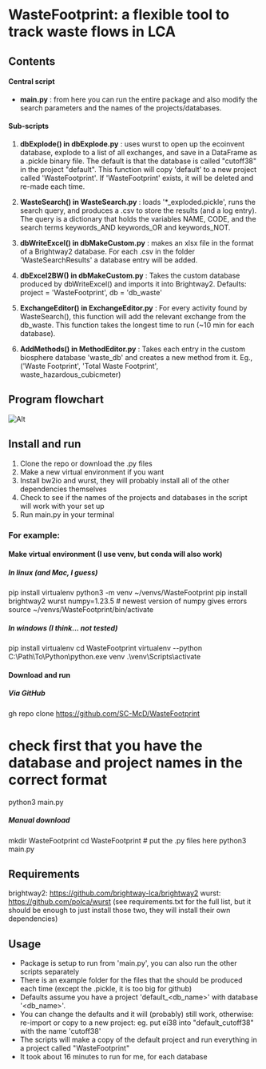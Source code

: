 # WasteFootprint: a flexible tool to track waste flows in LCA


## Contents

#### Central script

* **main.py** :
from here you can run the entire package and also modify the search parameters and the names of the projects/databases.

#### Sub-scripts

1. **dbExplode() in  dbExplode.py** :
uses wurst to open up the ecoinvent database, explode to a list of all exchanges, and save in a DataFrame as a .pickle binary file. The default is that the database is called "cutoff38" in the project "default".  This function will copy 'default' to a new project called 'WasteFootprint'. If 'WasteFootprint'  exists, it will be deleted and re-made each time.

2. **WasteSearch() in WasteSearch.py** :
loads '*_exploded.pickle', runs the search query, and produces a .csv to store the results (and a log entry). The query is a dictionary that holds the variables NAME, CODE, and the search terms keywords_AND keywords_OR and keywords_NOT.

3. **dbWriteExcel() in dbMakeCustom.py** :
makes an xlsx file in the format of a Brightway2 database. For each .csv in the folder 'WasteSearchResults' a database entry will be added.

4. **dbExcel2BW() in dbMakeCustom.py** :
Takes the custom database produced by dbWriteExcel() and imports it into Brightway2. Defaults: project = 'WasteFootprint', db = 'db_waste'

5. **ExchangeEditor() in ExchangeEditor.py** :
For every activity found by WasteSearch(), this function will add the relevant exchange from the db_waste. This function takes the longest time to run (~10 min for each database).

6. **AddMethods() in MethodEditor.py** :
Takes each entry in the custom biosphere database 'waste_db' and creates a new method from it. Eg., ('Waste Footprint', 'Total Waste Footprint', waste_hazardous_cubicmeter)

## Program flowchart

![Alt](https://github.com/SC-McD/WasteFootprint/blob/main/Flowchart_WasteFootprint.png)


## Install and run
1. Clone the repo or download the .py files
2. Make a new virtual environment if you want
3. Install bw2io and wurst, they will probably install all of the other dependencies themselves
4. Check to see if the names of the projects and databases in the script will work with your set up
5. Run main.py in your terminal

### For example:
#### Make virtual environment (I use venv, but conda will also work)
##### In linux (and Mac, I guess)
pip install virtualenv
python3 -m venv ~/venvs/WasteFootprint
pip install brightway2 wurst numpy=1.23.5 # newest version of numpy gives errors
source ~/venvs/WasteFootprint/bin/activate

##### In windows (I think... not tested)
pip install virtualenv
cd WasteFootprint
virtualenv --python C:\Path\To\Python\python.exe venv
.\venv\Scripts\activate

#### Download and run
##### Via GitHub
gh repo clone https://github.com/SC-McD/WasteFootprint
# check first that you have the database and project names in the correct format
python3 main.py

##### Manual download
mkdir WasteFootprint
cd WasteFootprint # put the .py files here
python3 main.py

## Requirements
brightway2: https://github.com/brightway-lca/brightway2
wurst:  https://github.com/polca/wurst
(see requirements.txt for the full list, but it should be enough to just install those two, they will install their own dependencies)

## Usage
* Package is setup to run from 'main.py', you can also run the other scripts separately
* There is an example folder for the files that the should be produced each time (except the .pickle, it is too big for github)
* Defaults assume you have a project 'default_<db_name>' with database '<db_name>'.
* You can change the defaults and it will (probably) still work, otherwise: re-import or copy to a new project: eg. put ei38 into "default_cutoff38" with the name 'cutoff38'
* The scripts will make a copy of the default project and run everything in a project called "WasteFootprint"
* It took about 16 minutes to run for me, for each database

